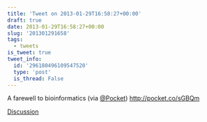 ```yaml
---
title: 'Tweet on 2013-01-29T16:58:27+00:00'
draft: true
date: 2013-01-29T16:58:27+00:00
slug: '201301291658'
tags:
  - tweets
is_tweet: true
tweet_info:
  id: '296180496109547520'
  type: 'post'
  is_thread: False
---
```




A farewell to bioinformatics (via [@Pocket](https://x.com/Pocket)) <http://pocket.co/sGBQm>

[Discussion](https://x.com/sytelus/status/296180496109547520)
